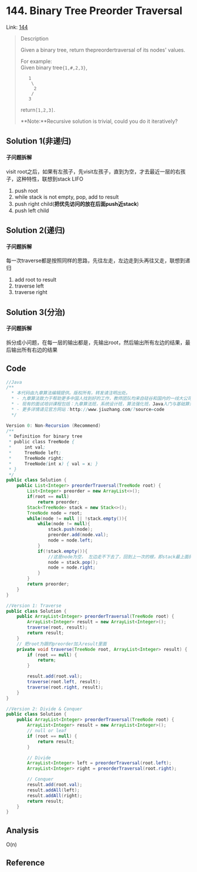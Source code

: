 # 144. Binary Tree Preorder Traversal

Link: [144](https://leetcode.com/problems/binary-tree-preorder-traversal/description/)

> Description
>
> Given a binary tree, return thepreordertraversal of its nodes' values.
>
> For example:  
> Given binary tree`{1,#,2,3}`,
>
> ```
>    1
>     \
>      2
>     /
>    3
> ```
>
> return`[1,2,3]`.
>
> **Note:**Recursive solution is trivial, could you do it iteratively?

## Solution 1\(非递归\)

#### 子问题拆解

visit root之后，如果有左孩子，先visit左孩子，直到为空，才去最近一层的右孩子，这种特性，联想到stack LIFO

1. push root
2. while stack is not empty, pop, add to result
3. push right child\(**把优先访问的放在后面push近stack**\)
4. push left child

## Solution 2\(递归\)

#### 子问题拆解

每一次traverse都是按照同样的思路，先往左走，左边走到头再往又走，联想到递归

1. add root to result
2. traverse left
3. traverse right

## Solution 3\(分治\)

#### 子问题拆解

拆分成小问题，在每一层的输出都是，先输出root，然后输出所有左边的结果，最后输出所有右边的结果

## Code

```java
//Java
/**
  * 本代码由九章算法编辑提供。版权所有，转发请注明出处。
  * - 九章算法致力于帮助更多中国人找到好的工作，教师团队均来自硅谷和国内的一线大公司在职工程师。
  * - 现有的面试培训课程包括：九章算法班，系统设计班，算法强化班，Java入门与基础算法班，Android 项目实战班，Big Data 项目实战班，
  * - 更多详情请见官方网站：http://www.jiuzhang.com/?source=code
  */ 

Version 0: Non-Recursion (Recommend)
/**
 * Definition for binary tree
 * public class TreeNode {
 *     int val;
 *     TreeNode left;
 *     TreeNode right;
 *     TreeNode(int x) { val = x; }
 * }
 */
public class Solution {
    public List<Integer> preorderTraversal(TreeNode root) {
        List<Integer> preorder = new ArrayList<>();
        if(root == null)
            return preorder;
        Stack<TreeNode> stack = new Stack<>();
        TreeNode node = root;
        while(node != null || !stack.empty()){
            while(node != null){
                stack.push(node);
                preorder.add(node.val);
                node = node.left;
            }
            if(!stack.empty()){
                //这是node为空， 左边走不下去了，回到上一次的根，即stack最上面的
                node = stack.pop();
                node = node.right;
            }
        }
        return preorder;
    }
}

//Version 1: Traverse
public class Solution {
    public ArrayList<Integer> preorderTraversal(TreeNode root) {
        ArrayList<Integer> result = new ArrayList<Integer>();
        traverse(root, result);
        return result;
    }
    // 把root为跟的preorder加入result里面
    private void traverse(TreeNode root, ArrayList<Integer> result) {
        if (root == null) {
            return;
        }

        result.add(root.val);
        traverse(root.left, result);
        traverse(root.right, result);
    }
}

//Version 2: Divide & Conquer
public class Solution {
    public ArrayList<Integer> preorderTraversal(TreeNode root) {
        ArrayList<Integer> result = new ArrayList<Integer>();
        // null or leaf
        if (root == null) {
            return result;
        }

        // Divide
        ArrayList<Integer> left = preorderTraversal(root.left);
        ArrayList<Integer> right = preorderTraversal(root.right);

        // Conquer
        result.add(root.val);
        result.addAll(left);
        result.addAll(right);
        return result;
    }
}
```

## Analysis

O\(n\)

## Reference



